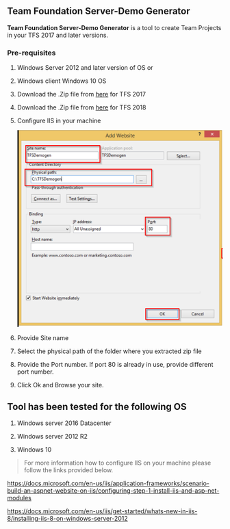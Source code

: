 ## Team Foundation Server-Demo Generator

**Team Foundation Server-Demo Generator** is a tool to create Team Projects in your TFS 2017 and later versions.

### Pre-requisites
1. Windows Server 2012 and later version of OS or

1. Windows client Windows 10 OS

1. Download the .Zip file from [here](https://github.com/Akshayvh94/TFS_Demo/blob/master/TFS2017.zip?raw=true) for TFS 2017


1. Download the .Zip file from [here](https://github.com/Akshayvh94/TFS_Demo/blob/master/TFS2018.zip?raw=true) for TFS 2018


1. Configure IIS in your machine


   <img src="Images\iisConfigure.png" alt="iisconfigure"></img>

1. Provide Site name

1. Select the physical path of the folder where you extracted zip file

1. Provide the Port number. If port 80 is already in use, provide different port number.

1. Click Ok and Browse your site.

## Tool has been tested for the following OS

1. Windows server 2016 Datacenter

1. Windows server 2012 R2

1. Windows 10


> For more information how to configure IIS on your machine please follow the links provided below.

https://docs.microsoft.com/en-us/iis/application-frameworks/scenario-build-an-aspnet-website-on-iis/configuring-step-1-install-iis-and-asp-net-modules


https://docs.microsoft.com/en-us/iis/get-started/whats-new-in-iis-8/installing-iis-8-on-windows-server-2012
